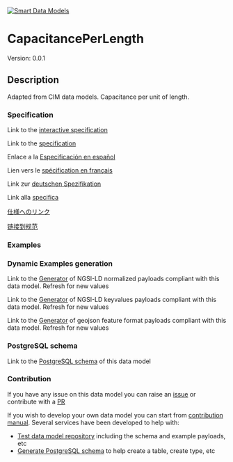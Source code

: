 [![Smart Data Models](https://smartdatamodels.org/wp-content/uploads/2022/01/SmartDataModels_logo.png "Logo")](https://smartdatamodels.org)
# CapacitancePerLength
Version: 0.0.1

## Description 

Adapted from CIM data models. Capacitance per unit of length.
### Specification

Link to the [interactive specification](https://swagger.lab.fiware.org/?url=https://smart-data-models.github.io/dataModel.EnergyCIM/CapacitancePerLength/swagger.yaml)

Link to the [specification](https://github.com/smart-data-models/dataModel.EnergyCIM/blob/master/CapacitancePerLength/doc/spec.md)

Enlace a la [Especificación en español](https://github.com/smart-data-models/dataModel.EnergyCIM/blob/master/CapacitancePerLength/doc/spec_ES.md)

Lien vers le [spécification en français](https://github.com/smart-data-models/dataModel.EnergyCIM/blob/master/CapacitancePerLength/doc/spec_FR.md)

Link zur [deutschen Spezifikation](https://github.com/smart-data-models/dataModel.EnergyCIM/blob/master/CapacitancePerLength/doc/spec_DE.md)

Link alla [specifica](https://github.com/smart-data-models/dataModel.EnergyCIM/blob/master/CapacitancePerLength/doc/spec_IT.md)

[仕様へのリンク](https://github.com/smart-data-models/dataModel.EnergyCIM/blob/master/CapacitancePerLength/doc/spec_JA.md)

[链接到规范](https://github.com/smart-data-models/dataModel.EnergyCIM/blob/master/CapacitancePerLength/doc/spec_ZH.md)
### Examples
### Dynamic Examples generation

Link to the [Generator](https://smartdatamodels.org/extra/ngsi-ld_generator.php?schemaUrl=https://raw.githubusercontent.com/smart-data-models/dataModel.EnergyCIM/master/CapacitancePerLength/schema.json&email=info@smartdatamodels.org) of NGSI-LD normalized payloads compliant with this data model. Refresh for new values

Link to the [Generator](https://smartdatamodels.org/extra/ngsi-ld_generator_keyvalues.php?schemaUrl=https://raw.githubusercontent.com/smart-data-models/dataModel.EnergyCIM/master/CapacitancePerLength/schema.json&email=info@smartdatamodels.org) of NGSI-LD keyvalues payloads compliant with this data model. Refresh for new values

Link to the [Generator](https://smartdatamodels.org/extra/geojson_features_generator.php?schemaUrl=https://raw.githubusercontent.com/smart-data-models/dataModel.EnergyCIM/master/CapacitancePerLength/schema.json&email=info@smartdatamodels.org) of geojson feature format payloads compliant with this data model. Refresh for new values
### PostgreSQL schema

Link to the [PostgreSQL schema](https://smart-data-models.github.io/dataModel.EnergyCIM/CapacitancePerLength/schema.sql) of this data model
### Contribution

 If you have any issue on this data model you can raise an [issue](https://github.com/smart-data-models/dataModel.EnergyCIM/issues)  or contribute with a [PR](https://github.com/smart-data-models/dataModel.EnergyCIM/pulls)

 If you wish to develop your own data model you can start from [contribution manual](https://bit.ly/contribution_manual). Several services have been developed to help with: 
 - [Test data model repository](https://smartdatamodels.org/index.php/data-models-contribution-api/) including the schema and example payloads, etc
 - [Generate PostgreSQL schema](https://smartdatamodels.org/index.php/sql-service/) to help create a table, create type, etc